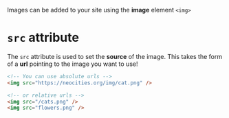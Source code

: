 Images can be added to your site using the **image** element `<img>`

# `src` attribute

The `src` attribute is used to set the **source** of the image. This takes the form of a **url** pointing to the image you want to use!

```html
<!-- You can use absolute urls -->
<img src="https://neocities.org/img/cat.png" />

<!-- or relative urls -->
<img src="/cats.png" />
<img src="flowers.png" />
```